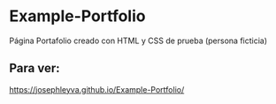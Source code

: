# Example-Portfolio
Página Portafolio creado con HTML y CSS de prueba (persona ficticia)

## Para ver:
https://josephleyva.github.io/Example-Portfolio/
